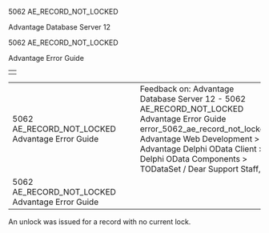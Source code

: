 5062 AE\_RECORD\_NOT\_LOCKED




Advantage Database Server 12  

5062 AE\_RECORD\_NOT\_LOCKED

Advantage Error Guide

|  |
| --- |
|  |

|  |  |  |  |  |
| --- | --- | --- | --- | --- |
| 5062 AE\_RECORD\_NOT\_LOCKED  Advantage Error Guide |  |  | Feedback on: Advantage Database Server 12 - 5062 AE\_RECORD\_NOT\_LOCKED Advantage Error Guide error\_5062\_ae\_record\_not\_locked Advantage Web Development > Advantage Delphi OData Client > Delphi OData Components > TODataSet / Dear Support Staff, |  |
| 5062 AE\_RECORD\_NOT\_LOCKED  Advantage Error Guide |  |  |  |  |

An unlock was issued for a record with no current lock.